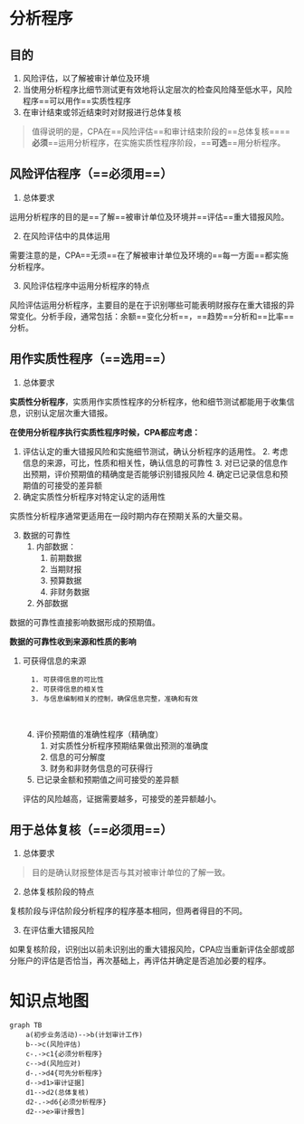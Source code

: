 # 分析程序

## 目的

1. 风险评估，以了解被审计单位及环境
2. 当使用分析程序比细节测试更有效地将认定层次的检查风险降至低水平，风险程序==可以用作==实质性程序
3. 在审计结束或邻近结束时对财报进行总体复核

> ​	值得说明的是，CPA在==风险评估==和审计结束阶段的==总体复核====**必须**==运用分析程序，在实施实质性程序阶段，==**可选**==用分析程序。

## 风险评估程序（==必须用==）

1. 总体要求

运用分析程序的目的是==了解==被审计单位及环境并==评估==重大错报风险。

2. 在风险评估中的具体运用

需要注意的是，CPA==无须==在了解被审计单位及环境的==每一方面==都实施分析程序。

3. 风险评估程序中运用分析程序的特点

风险评估运用分析程序，主要目的是在于识别哪些可能表明财报存在重大错报的异常变化。分析手段，通常包括：余额==变化分析==，==趋势==分析和==比率==分析。

## 用作实质性程序（==选用==）

1. 总体要求

**实质性分析程序**，实质用作实质性程序的分析程序，他和细节测试都能用于收集信息，识别认定层次重大错报。

**在使用分析程序执行实质性程序时候，CPA都应考虑：**

1. 评估认定的重大错报风险和实施细节测试，确认分析程序的适用性。
   2. 考虑信息的来源，可比，性质和相关性，确认信息的可靠性
   3. 对已记录的信息作出预期，评价预期值的精确度是否能够识别错报风险
   4. 确定已记录信息和预期值的可接受的差异额
2. 确定实质性分析程序对特定认定的适用性

实质性分析程序通常更适用在一段时期内存在预期关系的大量交易。

3. 数据的可靠性
   1. 内部数据：
      1. 前期数据
      2. 当期财报
      3. 预算数据
      4. 非财务数据
   2. 外部数据	

数据的可靠性直接影响数据形成的预期值。

**数据的可靠性收到来源和性质的影响**

  1.  可获得信息的来源

      		1. 可获得信息的可比性
      		2. 可获得信息的相关性
      		3. 与信息编制相关的控制，确保信息完整，准确和有效

      ​

      4. 评价预期值的准确性程序（精确度）
         1. 对实质性分析程序预期结果做出预测的准确度
         2. 信息的可分解度
         3. 财务和非财务信息的可获得行
      5. 已记录金额和预期值之间可接受的差异额

      评估的风险越高，证据需要越多，可接受的差异额越小。

## 用于总体复核（==必须用==）

1. 总体要求

> 目的是确认财报整体是否与其对被审计单位的了解一致。

2. 总体复核阶段的特点

复核阶段与评估阶段分析程序的程序基本相同，但两者得目的不同。

3. 在评估重大错报风险

如果复核阶段，识别出以前未识别出的重大错报风险，CPA应当重新评估全部或部分账户的评估是否恰当，再次基础上，再评估并确定是否追加必要的程序。



# 知识点地图

```mermaid
graph TB
	a(初步业务活动)-->b(计划审计工作)
	b-->c(风险评估)
	c-.->c1{必须分析程序}
	c-->d(风险应对)
	d-.->d4{可先分析程序}
	d-->d1>审计证据]
	d1-->d2(总体复核)
	d2-.->d6{必须分析程序}
	d2-->e>审计报告]
```

